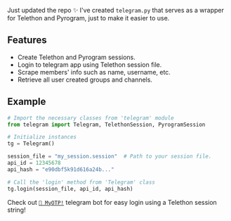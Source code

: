 Just updated the repo ✨ I've created `telegram.py` that serves as a wrapper for Telethon and Pyrogram, just to make it easier to use.

## Features
- Create Telethon and Pyrogram sessions.
- Login to telegram app using Telethon session file.
- Scrape members' info such as name, username, etc.
- Retrieve all user created groups and channels.

## Example
```python
# Import the necessary classes from 'telegram' module
from telegram import Telegram, TelethonSession, PyrogramSession

# Initialize instances
tg = Telegram()

session_file = "my_session.session"  # Path to your session file.
api_id = 12345678
api_hash = "e90dbf5k91d616a24b..."

# Call the 'login' method from 'Telegram' class
tg.login(session_file, api_id, api_hash)
```


Check out [`🤖 MyOTP!`](https://www.t.me/myotprobot) telegram bot for easy login using a Telethon session string!
